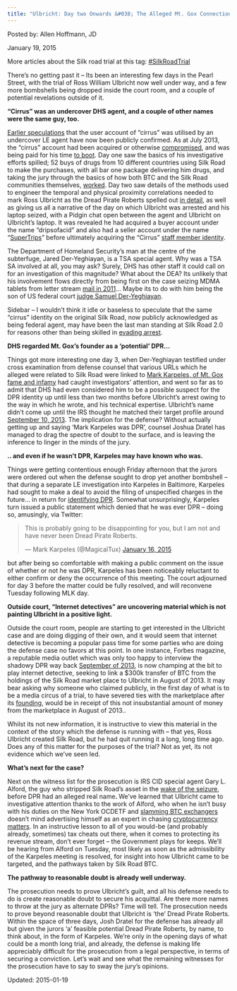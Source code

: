 ```yaml
---
title: "Ulbricht: Day two Onwards &#038; The Alleged Mt. Gox Connection"
---
```



Posted by: Allen Hoffmann, JD
    
<span>January 19, 2015</span>

<p>More articles about the Silk road trial at this tag: <a href="#">#SilkRoadTrial</a></p>
<p>There’s no getting past it &#8211; Its been an interesting few days in the Pearl Street, with the trial of Ross William Ulbricht now well under way, and a few more bombshells being dropped inside the court room, and a couple of potential revelations outside of it.</p>
<p><strong>“Cirrus” was an undercover DHS agent, and a couple of other names were the same guy, too.</strong></p>
<p><a href="http://motherboard.vice.com/read/tracking-cirrus-is-this-the-silk-road-20-mole" target="_blank">Earlier speculations</a> that the user account of “cirrus” was utilised by an undercover LE agent have now been publicly confirmed. As at July 2013, the “cirrus” account had been acquired or otherwise <a href="https://news.vice.com/article/silk-road-trial-takes-a-twist-as-ross-ulbricht-says-he-was-framed" target="_blank">compromised</a>, and was being paid for his time <a href="http://motherboard.vice.com/read/cirrus-bitcoin-bucks" target="_blank">to boot</a>. Day one saw the basics of his investigative efforts spilled; 52 buys of drugs from 10 different countries using Silk Road to make the purchases, with all bar one package delivering him drugs, and taking the jury through the basics of how both BTC and the Silk Road communities themselves, <a href="http://arstechnica.com/tech-policy/2015/01/silk-road-trial-federal-agent-explains-how-he-trapped-ulbricht/" target="_blank">worked</a>. Day two saw details of the methods used to engineer the temporal and physical proximity correlations needed to mark Ross Ulbricht as the Dread Pirate Roberts spelled out <a href="http://www.forbes.com/sites/sarahjeong/2015/01/14/the-dhs-agent-who-infiltrated-silk-road-to-take-down-its-kingpin/" target="_blank">in detail</a>, as well as giving us all a narrative of the day on which Ulbricht was arrested and his laptop seized, with a Pidgin chat open between the agent and Ulbricht on Ulbricht’s laptop. It was revealed he had acquired a buyer account under the name “dripsofacid” and also had a seller account under the name “<a href="https://g-i-r.github.io/deepdotweb/?s=SuperTrips" target="_blank">SuperTrips</a>” before ultimately acquiring the “Cirrus” <a href="http://arstechnica.com/tech-policy/2015/01/silk-road-trial-federal-agent-explains-how-he-trapped-ulbricht/" target="_blank">staff member identity</a>.</p>
<p>The Department of Homeland Security’s man at the centre of the subterfuge, Jared Der-Yeghiayan, is a TSA special agent. Why was a TSA SA involved at all, you may ask? Surely, DHS has other staff it could call on for an investigation of this magnitude? What about the DEA? Its unlikely that his involvement flows directly from being first on the case seizing MDMA tablets from letter stream <a href="http://www.forensicmag.com/news/2015/01/federal-agent-explains-how-he-trapped-silk-road-suspect)" target="_blank">mail in 2011</a>&#8230; Maybe its to do with him being the son of US federal court <a href="http://www.qconline.com/news/social/carton-der-yeghiayan-wedding/article_c9728ee3-aad9-53d3-853f-fa21ef83f776.html?mode=jqm" target="_blank">judge Samuel Der-Yeghiayan</a>.</p>
<p>Sidebar &#8211; I wouldn’t think it idle or baseless to speculate that the same “cirrus” identity on the original Silk Road, now publicly acknowledged as being federal agent, may have been the last man standing at Silk Road 2.0 for reasons other than being skilled in <a href="http://allthingsvice.com/2013/12/23/silk-road-2-0-over-the-last-remaining-employee-thinks-so/" target="_blank">evading arrest</a>.</p>
<p><strong>DHS regarded Mt. Gox’s founder as a ‘potential’ DPR&#8230;</strong></p>
<p>Things got more interesting one day 3, when Der-Yeghiayan testified under cross examination from defense counsel that various URLs which he alleged were related to Silk Road were linked to <a href="http://www.forbes.com/sites/sarahjeong/2015/01/16/dhs-agent-thought-mt-gox-ceo-was-dpr/" target="_blank">Mark Karpeles, of Mt. Gox fame and infamy</a> had caught investigators’ attention, and went so far as to admit that DHS had even considered him to be a possible suspect for the DPR identity up until less than two months before Ulbricht’s arrest owing to the way in which he wrote, and his technical expertise. Ulbricht’s name didn’t come up until the IRS thought he matched their target profile around <a href="http://www.courthousenews.com/2015/01/14/agent-recounts-breaching-silk-roads-inner-sanctum.htm" target="_blank">September 10, 2013</a>. The implication for the defense? Without actually getting up and saying ‘Mark Karpeles was DPR’, counsel Joshua Dratel has managed to drag the spectre of doubt to the surface, and is leaving the inference to linger in the minds of the jury.</p>
<p><strong>.. and even if he wasn’t DPR, Karpeles may have known who was.</strong></p>
<p>Things were getting contentious enough Friday afternoon that the jurors were ordered out when the defense sought to drop yet another bombshell – that during a separate LE investigation into Karpeles in Baltimore, Karpeles had sought to make a deal to avoid the filing of unspecified charges in the future&#8230; in return for <a href="https://news.vice.com/article/silk-road-trial-takes-a-twist-as-ross-ulbricht-says-he-was-framed" target="_blank">identifying DPR</a>. Somewhat unsurprisingly, Karpeles turn issued a public statement which denied that he was ever DPR – doing so, amusingly, via Twitter:</p>
<blockquote class="twitter-tweet" width="550">
<p>This is probably going to be disappointing for you, but I am not and have never been Dread Pirate Roberts.</p>
<p>&mdash; Mark Karpeles (@MagicalTux) <a href="https://twitter.com/MagicalTux/status/555892860654862337">January 16, 2015</a></p></blockquote>
<p><script async src="//platform.twitter.com/widgets.js" charset="utf-8"></script></p>
<p>but after being so comfortable with making a public comment on the issue of whether or not he was DPR, Karpeles has been noticeably reluctant to either confirm or deny the occurrence of this meeting. The court adjourned for day 3 before the matter could be fully resolved, and will reconvene Tuesday following MLK day.</p>
<p><strong>Outside court, “Internet detectives” are uncovering material which is not painting Ulbricht in a positive light.</strong></p>
<p>Outside the court room, people are starting to get interested in the Ulbricht case and are doing digging of their own, and it would seem that internet detective is becoming a popular pass time for some parties who are doing the defense case no favors at this point. In one instance, Forbes magazine, a reputable media outlet which was only too happy to interview the shadowy DPR way back <a href="http://www.forbes.com/sites/andygreenberg/2013/08/14/meet-the-dread-pirate-roberts-the-man-behind-booming-black-market-drug-website-silk-road/" target="_blank">September of 2013</a>, is now champing at the bit to play internet detective, seeking to link a $300k transfer of BTC from the holdings of the Silk Road market place to Ulbricht in August of 2013. It may bear asking why someone who claimed publicly, in the first day of what is to be a media circus of a trial, to have severed ties with the marketplace after its <a href="http://www.businessinsider.com/ross-ulbricht-silk-road-trial-fall-guy-2015-1" target="_blank">founding</a>, would be in receipt of this not insubstantial amount of money from the marketplace in August of 2013..</p>
<p>Whilst its not new information, it is instructive to view this material in the context of the story which the defense is running with – that yes, Ross Ulbricht created Silk Road, but he had quit running it a long, long time ago. Does any of this matter for the purposes of the trial? Not as yet, its not evidence which we’ve seen led.</p>
<p><strong>What’s next for the case?</strong></p>
<p>Next on the witness list for the prosecution is IRS CID special agent Gary L. Alford, the guy who stripped Silk Road’s asset in the <a href="https://info.publicintelligence.net/SilkRoadForfeiture.pdf" target="_blank">wake of the seizure</a>, before DPR had an alleged real name<strong>. </strong>We’ve learned that Ulbricht came to investigative attention thanks to the work of Alford, who when he isn’t busy with his duties on the New York OCDETF and <a href="http://www.justice.gov/usao/nys/pressreleases/January14/SchremFaiellaChargesPR/Faiella,%20Robert%20M.%20and%20Charlie%20Shrem%20Complaint.pdf" target="_blank">slamming BTC exchangers</a> doesn’t mind advertising himself as an expert in chasing <a href="http://www.nysscpa.org/microsites/2014/aml/agenda.htm" target="_blank">cryptocurrency matters</a>. In an instructive lesson to all of you would-be (and probably already, sometimes) tax cheats out there, when it comes to protecting its revenue stream, don’t ever forget &#8211; the Government plays for keeps. We’ll be hearing from Alford on Tuesday, most likely as soon as the admissibility of the Karpeles meeting is resolved, for insight into how Ulbricht came to be targeted, and the pathways taken by Silk Road BTC.</p>
<p><strong>The pathway to reasonable doubt is already well underway.</strong></p>
<p>The prosecution needs to prove Ulbricht’s guilt, and all his defense needs to do is create reasonable doubt to secure his acquittal. Are there more names to throw at the jury as alternate DPRs? Time will tell. The prosecution needs to prove beyond reasonable doubt that Ulbricht is ‘the’ Dread Pirate Roberts. Within the space of three days, Josh Dratel for the defense has already all but given the jurors ‘a’ feasible potential Dread Pirate Roberts, by name, to think about, in the form of Karpeles. We’re only in the opening days of what could be a month long trial, and already, the defense is making life appreciably difficult for the prosecution from a legal perspective, in terms of securing a conviction. Let’s wait and see what the remaining witnesses for the prosecution have to say to sway the jury’s opinions.</p>
    
    
Updated: 2015-01-19

    


